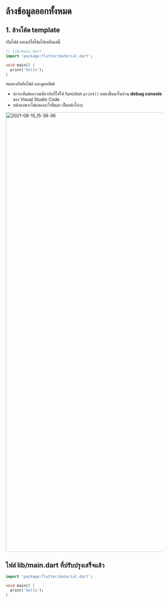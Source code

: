 
# ล้างข้อมูลออกทั้งหมด

## 1. ล้างโค้ด template

เปิดไฟล์ และแก้ไขโค้ดให้เหลือแค่นี้ 

```dart
// lib/main.dart
import 'package:flutter/material.dart';

void main() {
  print('hello');
}
```

ทดลองบันทึกไฟล์ และดูผลลัพธ์

- น่าจะเห็นข้อความเดียวกับที่ใส่ให้ function `print()` แสดงขึ้นมาในส่วน **debug console** ของ Visual Studio Code
- หน้าแอพจะไม่แสดงอะไรขึ้นมา เป็นหน้าโล่งๆ

<img width="1408" alt="2021-08-15_15-36-36" src="https://user-images.githubusercontent.com/85179/129472501-67c80732-1be2-44f5-949e-52446e68f003.png">

## ไฟล์ lib/main.dart ที่ปรับปรุงเสร็จแล้ว

```dart
import 'package:flutter/material.dart';

void main() {
  print('hello');
}

```